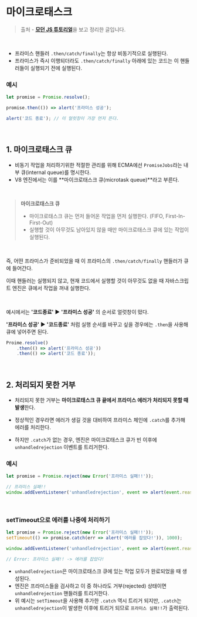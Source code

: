 # 마이크로태스크



> 출처 - [**모던 JS 튜토리얼**](https://ko.javascript.info/)을 보고 정리한 글입니다.



<br>



- 프라미스 핸들러 `.then/catch/finally`는 항상 비동기적으로 실행된다.
- 프라미스가 즉시 이행되더라도 `.then/catch/finally` 아래에 있는 코드는 이 핸들러들이 실행되기 전에 실행된다.

### 예시

```javascript
let promise = Promise.resolve();

promise.then(()) => alert('프라미스 성공');

alert('코드 종료'); // 이 얼럿창이 가장 먼저 뜬다.
```

<br>

## 1. 마이크로태스크 큐

- 비동기 작업을 처리하기위한 적절한 관리를 위해 ECMA에선 `PromiseJobs`라는 내부 큐(internal queue)를 명시한다.
- V8 엔진에서는 이를 **마이크로태스크 큐(microtask queue)**라고 부른다.

<br>

> **마이크로태스크 큐**
>
> - 마이크로태스크 큐는 먼저 들어온 작업을 먼저 실행한다. (FIFO, First-In-First-Out)
> - 실행할 것이 아무것도 남아있지 않을 때만 마이크로태스크 큐에 있는 작업이 실행된다.

<br>

즉, 어떤 프라미스가 준비되었을 때 이 프라미스의 `.then/catch/finally` 핸들러가 큐에 들어간다.

이때 핸들러는 실행되지 않고, 현재 코드에서 실행할 것이 아무것도 없을 때 자바스크립트 엔진은 큐에서 작업을 꺼내 실행한다.

<br>

예시에서는 **'코드종료'** ▶️ **'프라미스 성공'** 의 순서로 얼럿창이 떴다.

**'프라미스 성공'** ▶️ **'코드종료'** 처럼 실행 순서를 바꾸고 싶을 경우에는 `.then`을 사용해 큐에 넣어주면 된다.

```javascript
Proime.resolve()
	.then(() => alert('프라미스 성공'))
	.then(() => alert('코드 종료'));
```

<br>

## 2. 처리되지 못한 거부

- 처리되지 못한 거부는 **마이크로태스크 큐 끝에서 프라미스 에러가 처리되지 못할 때 발생**한다.

- 정상적인 경우라면 에러가 생길 것을 대비하여 프라미스 체인에 `.catch`를 추가해 에러를 처리한다.
- 하지만 `.catch`가 없는 경우, 엔진은 마이크로태스크 큐가 빈 이후에 `unhandledrejection` 이벤트를 트리거한다.

### 예시

```javascript
let promise = Promise.reject(new Error('프라미스 실패!!'));

// 프라미스 실패!!
window.addEventListener('unhandledrejection', event => alert(event.reason));
```

<br>

### setTimeout으로 에러를 나중에 처리하기

```javascript
let promise = Promise.reject(new Error('프라미스 실패!!'));
setTimeout(() => promise.catch(err => alert('에러를 잡았다!')), 1000);

window.addEventListener('unhandledrejection', event => alert(event.reason));

// Error: 프라미스 실패!! -> 에러를 잡았다!
```

- `unhandledrejection`은 마이크로태스크 큐에 있는 작업 모두가 완료되었을 때 생성된다.
- 엔진은 프라미스들을 검사하고 이 중 하나라도 거부(rejected) 상태이면 `unhandledrejection` 핸들러를 트리거한다.
- 위 예시는 `setTimeout`을 사용해 추가한 `.catch` 역시 트리거 되지만, `.catch`는 `unhandledrejection`이 발생한 이후에 트리거 되므로 `프라미스 실패!!`가 출력된다.